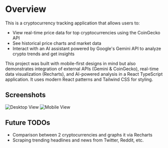 # Overview

This is a cryptocurrency tracking application that allows users to:
- View real-time price data for top cryptocurrencies using the CoinGecko API
- See historical price charts and market data
- Interact with an AI assistant powered by Google's Gemini API to analyze crypto trends and get insights

This project was built with mobile-first designs in mind but also demonstrates integration of external APIs (Gemini & CoinGecko), real-time data visualization (Recharts), and AI-powered analysis in a React TypeScript application. It uses modern React patterns and Tailwind CSS for styling.

## Screenshots
![Desktop View](./screenshots/Desktop.png)
![Mobile View](./screenshots/Mobile.png)

## Future TODOs
- Comparison between 2 cryptocurrencies and graphs it via Recharts
- Scraping trending headlines and news from Twitter, Reddit, etc.